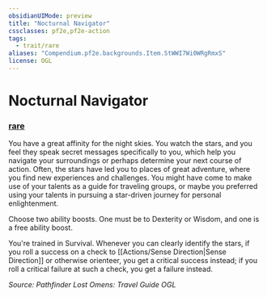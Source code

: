 ```yaml
---
obsidianUIMode: preview
title: "Nocturnal Navigator"
cssclasses: pf2e,pf2e-action
tags:
  - trait/rare
aliases: "Compendium.pf2e.backgrounds.Item.StWWI7Wi0WRgRmxS"
license: OGL
---
```

# Nocturnal Navigator

### [rare](rare "Rare Rarity Trait")






You have a great affinity for the night skies. You watch the stars, and you feel they speak secret messages specifically to you, which help you navigate your surroundings or perhaps determine your next course of action. Often, the stars have led you to places of great adventure, where you find new experiences and challenges. You might have come to make use of your talents as a guide for traveling groups, or maybe you preferred using your talents in pursuing a star-driven journey for personal enlightenment.

Choose two ability boosts. One must be to Dexterity or Wisdom, and one is a free ability boost.

You're trained in Survival. Whenever you can clearly identify the stars, if you roll a success on a check to [[Actions/Sense Direction|Sense Direction]] or otherwise orienteer, you get a critical success instead; if you roll a critical failure at such a check, you get a failure instead.

*Source: Pathfinder Lost Omens: Travel Guide*
*OGL*